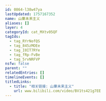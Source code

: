 ```yaml
---
id: 0864-l38w47ya
lastUpdated: 1757167352
name: 山寨未来主义
aliases: []
layer: 4
categoryId: cat_MXtv05QF
tagIds:
  - tag_RYrNofQS
  - tag_845zMOEe
  - tag_I0IT7RYe
  - tag_fRp-FvBe
  - tag_5rvNRFVP
nsfw: false
parent: ""
relatedEntries: []
timelineEvents: []
titledLinks:
  - title: "相关链接: 山寨未来主义"
    url: www.bilibili.com/video/BV1ts421g7EE
---
```


